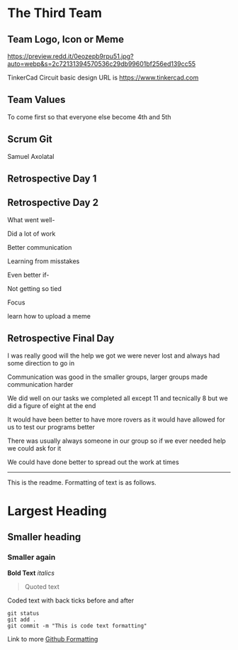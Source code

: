 # The Third Team

## Team Logo, Icon or Meme
https://preview.redd.it/0eozepb9rpu51.jpg?auto=webp&s=2c72131394570536c29db99601bf256ed139cc55

TinkerCad Circuit basic design URL is
https://www.tinkercad.com

## Team Values

To come first so that everyone else become 4th and 5th

## Scrum Git

Samuel Axolatal

## Retrospective Day 1

## Retrospective Day 2

What went well-

Did a lot of work

Better communication

Learning from misstakes

Even better if-

Not getting so tied

Focus

learn how to upload a meme

## Retrospective Final Day

I was really good will the help we got we were never lost and always had some direction to go in

Communication was good in the smaller groups, larger groups made communication harder

We did well on our tasks we completed all except 11 and tecnically 8 but we did a figure of eight at the end

It would have been better to have more rovers as it would have allowed for us to test our programs better

There was usually always someone in our group so if we ever needed help we could ask for it

We could have done better to spread out the work at times

---------------------------------------------------------

This is the readme. Formatting of text is as follows.

# Largest Heading
## Smaller heading
### Smaller again

**Bold Text**
*italics*
>Quoted text

Coded text with back ticks before and after
```
git status
git add .
git commit -m "This is code text formatting"
```

Link to more [Github Formatting](https://help.github.com/en/github/writing-on-github/basic-writing-and-formatting-syntax)
